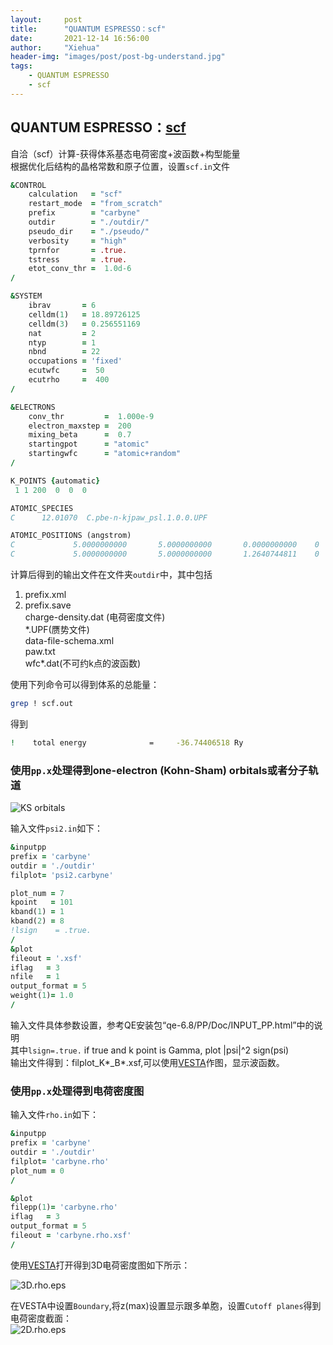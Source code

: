 ```yaml
---
layout:     post
title:      "QUANTUM ESPRESSO：scf"
date:       2021-12-14 16:56:00
author:     "Xiehua"
header-img: "images/post/post-bg-understand.jpg"
tags:
    - QUANTUM ESPRESSO
    - scf
---
```


## QUANTUM ESPRESSO：[scf](http://www.quantum-espresso.org/Doc/INPUT_PW.html#idm32)

自洽（scf）计算-获得体系基态电荷密度+波函数+构型能量  
根据优化后结构的晶格常数和原子位置，设置`scf.in`文件  

```fortran
&CONTROL
    calculation   = "scf"  
    restart_mode  = "from_scratch"
    prefix        = "carbyne"
    outdir        = "./outdir/"
    pseudo_dir    = "./pseudo/"
    verbosity     = "high"
    tprnfor       = .true.  
    tstress       = .true.
    etot_conv_thr =  1.0d-6
/

&SYSTEM
    ibrav       = 6
    celldm(1)   = 18.89726125
    celldm(3)   = 0.256551169
    nat         = 2
    ntyp        = 1
    nbnd        = 22
    occupations = 'fixed'
    ecutwfc     =  50
    ecutrho     =  400
/

&ELECTRONS
    conv_thr         =  1.000e-9
    electron_maxstep =  200
    mixing_beta      =  0.7
    startingpot      = "atomic"
    startingwfc      = "atomic+random"
/

K_POINTS {automatic}
 1 1 200  0  0  0 

ATOMIC_SPECIES
C      12.01070  C.pbe-n-kjpaw_psl.1.0.0.UPF

ATOMIC_POSITIONS (angstrom)
C             5.0000000000       5.0000000000       0.0000000000    0   0   0
C             5.0000000000       5.0000000000       1.2640744811    0   0   1

```

计算后得到的输出文件在文件夹`outdir`中，其中包括  

1. prefix.xml  
2. prefix.save  
    charge-density.dat  (电荷密度文件)  
    *.UPF(赝势文件)  
    data-file-schema.xml  
    paw.txt  
    wfc\*.dat(不可约k点的波函数)

使用下列命令可以得到体系的总能量：  

```bash
grep ! scf.out
```  

得到
```bash
!    total energy              =     -36.74406518 Ry
```

### 使用`pp.x`处理得到one-electron (Kohn-Sham) orbitals或者分子轨道

![KS orbitals](https://xh125.github.io/images/post/plotMO.png)

输入文件`psi2.in`如下：

```fortran
&inputpp
prefix = 'carbyne'
outdir = './outdir'
filplot= 'psi2.carbyne'

plot_num = 7
kpoint   = 101
kband(1) = 1
kband(2) = 8
!lsign    = .true.
/
&plot
fileout = '.xsf'
iflag   = 3
nfile   = 1
output_format = 5
weight(1)= 1.0
/
```

输入文件具体参数设置，参考QE安装包“qe-6.8/PP/Doc/INPUT_PP.html”中的说明  
其中`lsign=.true.` if true and k point is Gamma, plot |psi|^2 sign(psi)  
输出文件得到：filplot_K*_B*.xsf,可以使用[VESTA](http://www.jp-minerals.org/vesta/en/download.html)作图，显示波函数。

### 使用`pp.x`处理得到电荷密度图

输入文件`rho.in`如下：  

```fortran
&inputpp
prefix = 'carbyne'
outdir = './outdir'
filplot= 'carbyne.rho'
plot_num = 0
/

&plot
filepp(1)= 'carbyne.rho'
iflag   = 3
output_format = 5
fileout = 'carbyne.rho.xsf'
/
```  

使用[VESTA](http://www.jp-minerals.org/vesta/en/download.html)打开得到3D电荷密度图如下所示：  

![3D.rho.eps](https://xh125.github.io/images/post/carbyne.3Drho.tif)

在VESTA中设置`Boundary`,将z(max)设置显示跟多单胞，设置`Cutoff planes`得到电荷密度截面：  
![2D.rho.eps](https://xh125.github.io/images/post/carbyne.2Drho.tif)  

